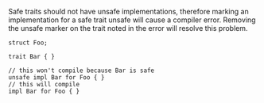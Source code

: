 Safe traits should not have unsafe implementations, therefore marking an
implementation for a safe trait unsafe will cause a compiler error. Removing
the unsafe marker on the trait noted in the error will resolve this problem.

```compile_fail,E0199
struct Foo;

trait Bar { }

// this won't compile because Bar is safe
unsafe impl Bar for Foo { }
// this will compile
impl Bar for Foo { }
```
